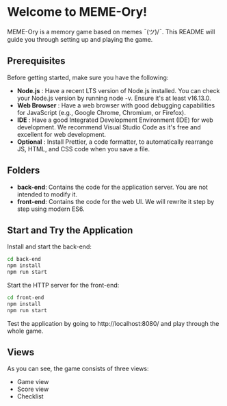 # Welcome to MEME-Ory!
MEME-Ory is a memory game based on memes ¯\(ツ)\/¯. This README will guide you through setting up and playing the game.

## Prerequisites
Before getting started, make sure you have the following:

* __Node.js__ : Have a recent LTS version of Node.js installed. You can check your Node.js version by running node -v. Ensure it's at least v16.13.0.
* __Web Browser__ : Have a web browser with good debugging capabilities for JavaScript (e.g., Google Chrome, Chromium, or Firefox).
* __IDE__ : Have a good Integrated Development Environment (IDE) for web development. We recommend Visual Studio Code as it's free and excellent for web development.
* __Optional__ : Install Prettier, a code formatter, to automatically rearrange JS, HTML, and CSS code when you save a file.

## Folders

* __back-end__: Contains the code for the application server. You are not intended to modify it.
* __front-end__: Contains the code for the web UI. We will rewrite it step by step using modern ES6.

## Start and Try the Application
Install and start the back-end:

```bash
cd back-end
npm install
npm run start
```

Start the HTTP server for the front-end:

```bash
cd front-end
npm install
npm run start
```
Test the application by going to http://localhost:8080/ and play through the whole game.

## Views

As you can see, the game consists of three views:

* Game view
* Score view
* Checklist
